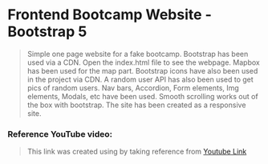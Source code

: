 # Frontend Bootcamp Website - Bootstrap 5

> Simple one page website for a fake bootcamp. Bootstrap has been used via a CDN. Open the index.html file to see the webpage. Mapbox has been used for the map part. Bootstrap icons have also been used in the project via CDN. A random user API has also been used to get pics of random users. Nav bars, Accordion, Form elements, Img elements, Modals, etc have been used. Smooth scrolling works out of the box with bootstrap. The site has been created as a responsive site.
### Reference YouTube video:

> This link was created using by taking reference from [Youtube Link](https://www.youtube.com/watch?v=4sosXZsdy-s&t=186s)

